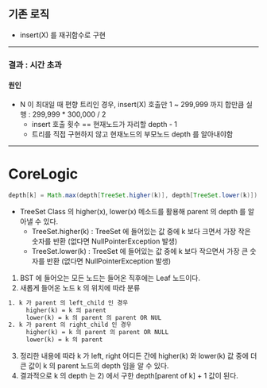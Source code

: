 ## 기존 로직
- insert(X) 를 재귀함수로 구현
---
### 결과 : 시간 초과

#### 원인
- N 이 최대일 때 편향 트리인 경우, insert(X) 호출만 1 ~ 299,999 까지 합만큼 실행 : 299,999 * 300,000 / 2
  - insert 호출 횟수 == 현재노드가 자리할 depth - 1
  - 트리를 직접 구현하지 않고 현재노드의 부모노드 depth 를 알아내야함
---
# CoreLogic
```java
depth[k] = Math.max(depth[TreeSet.higher(k)], depth[TreeSet.lower(k)]) + 1;
```

- TreeSet Class 의 higher(x), lower(x) 메소드를 활용해 parent 의 depth 를 알아낼 수 있다.
  - TreeSet.higher(k) : TreeSet 에 들어있는 값 중에 k 보다 크면서 가장 작은 숫자를 반환 (없다면 NullPointerException 발생)
  - TreeSet.lower(k) : TreeSet 에 들어있는 값 중에 k 보다 작으면서 가장 큰 숫자를 반환 (없다면 NullPointerException 발생)
1) BST 에 들어오는 모든 노드는 들어온 직후에는 Leaf 노드이다.
2) 새롭게 들어온 노드 k 의 위치에 따라 분류
```txt
1. k 가 parent 의 left_child 인 경우
     higher(k) = k 의 parent
     lower(k) = k 의 parent 의 parent OR NUL
2. k 가 parent 의 right_child 인 경우
     higher(k) = k 의 parent 의 parent OR NULL
     lower(k) = k 의 parent
```
3) 정리한 내용에 따라 k 가 left, right 어디든 간에 higher(k) 와 lower(k) 값 중에 더 큰 값이 k 의 parent 노드의 depth 임을 알 수 있다.
4) 결과적으로 k 의 depth 는 2) 에서 구한 depth[parent of k] + 1 값이 된다.
